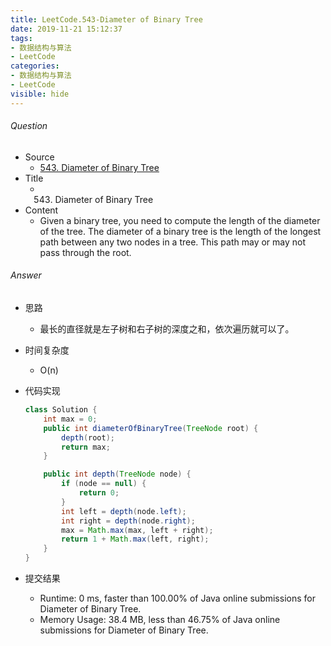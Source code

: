 ```yaml
---
title: LeetCode.543-Diameter of Binary Tree
date: 2019-11-21 15:12:37
tags:
- 数据结构与算法
- LeetCode
categories:
- 数据结构与算法
- LeetCode
visible: hide
---
```

###### Question
- Source
	- [543. Diameter of Binary Tree](https://leetcode.com/problems/diameter-of-binary-tree/) 
- Title
	- 543. Diameter of Binary Tree 
- Content
	- Given a binary tree, you need to compute the length of the diameter of the tree. The diameter of a binary tree is the length of the longest path between any two nodes in a tree. This path may or may not pass through the root. 
<!--more-->

###### Answer
- 思路
	- 最长的直径就是左子树和右子树的深度之和，依次遍历就可以了。
- 时间复杂度
	- O(n) 	
- 代码实现

	```Java
	class Solution {
    	int max = 0;
    	public int diameterOfBinaryTree(TreeNode root) {
        	depth(root);
        	return max;
    	}

    	public int depth(TreeNode node) {
        	if (node == null) {
            	return 0;
        	}
        	int left = depth(node.left);
        	int right = depth(node.right);
        	max = Math.max(max, left + right);
        	return 1 + Math.max(left, right);
    	}
	}
	```
- 提交结果
	- Runtime: 0 ms, faster than 100.00% of Java online submissions for Diameter of Binary Tree.
	- Memory Usage: 38.4 MB, less than 46.75% of Java online submissions for Diameter of Binary Tree. 

